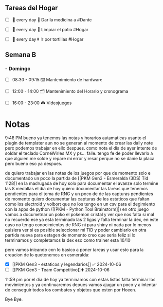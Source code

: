 
## Tareas del Hogar 
- [ ] 🔁 every day 🔺 Dar la medicina a #Dante 
- [ ] 🔁 every day 🔽  Limpiar el patio #Hogar
- [ ] 🔁 every day ⏬  Ir por tortillas #Hogar 



## Semana B

### -  Domingo

- [ ] 08:30 - 09:15 ⌨️ Mantenimiento de hardware 
- [ ] 12:00 - 14:00 🗂️ Mantenimiento del Horario y cronograma 
- [ ] 16:00 - 23:00 🎮 Videojuegos 



# Notas

9:48 PM
bueno ya tenemos las notas y horarios autamaticas usanto el plugin de templater aun no se generan al momento de crear las daily note pero podemos trabajar en ello despues.
como nota el dia de ayer intente de soldar el teclado CorneWirles MX y ps... falle. tengo fe de poder llevarlo a que alguien me solde y repare mi error y resar perque no se danie la placa pero bueno eso ya despues.

de quiero trabajar en las notas de los juegos por que de momento solo e documentado un poco la partida de [[PKM Gen3 -  Esmeralda (3DS) Tid 1128]] en la madrugada de hoy solo para documentar el avanze solo termine las 8 medallas el dia de hoy quiero documentar las tareas que tenemos pendientes para el tema de RNG y un poco de de las capturas pendientes de momento quiero documentar las capturas de los estaticos que faltan como los electroid y volbort que no los tengo en un csv para el degimiento con la apps de python ([[PKM - Python Tool Brainstorm]]) 
en otro juego vamos a documetnar un poko el pokemon cristal y ver que nos falta si mal no recuerdo ese ya esta terminado las 2 ligas y falta terminar la dex, en este caso no tengo conocimientos de RNG ni para shiny ni nada por lo menos quisiera ver si es posible seleccionar mi TID y poder cambiarlo en otra partida nueva para estagen de momento creo que seria feliz si lo terminamos y completamos la dex eso como trainer esta 10/10

pero vamos inicando con lo basico a poner tareas y usar esto para la creacion de lo quetenemos en esmeralda:
- [x] [[PKM Gen3 - estaticos  y legendarios]] ✅ 2024-10-06
- [ ] [[PKM Gen3 - Team Competitivo]]➕ 2024-10-06 

11:59 pm 
por el dia de hoy ya terminamos con estas listas falta terminar los movimientos y ya continuaremos depues vamos ajugar un poco y a intentar de conseguir todos los combates y objetos que esten por Hoeen.

Bye Bye.
